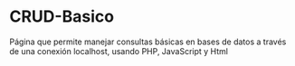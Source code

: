 # CRUD-Basico
Página que permite manejar consultas básicas en bases de datos a través de una conexión localhost, usando PHP, JavaScript y Html
